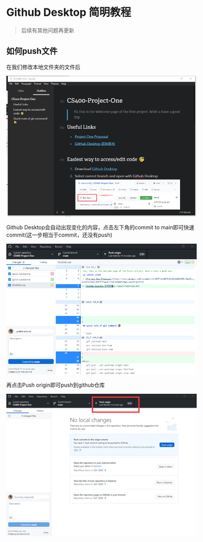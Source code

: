 # Github Desktop 简明教程

> 后续有其他问题再更新

## 如何push文件

 在我们修改本地文件夹的文件后

![](./images/step6.png)



Github Desktop会自动出现变化的内容，点击左下角的commit to main即可快速commit(这一步相当于commit，还没有push)

![](./images/step5.png)

再点击Push origin即可push到github仓库

![](./images/step8.png)
